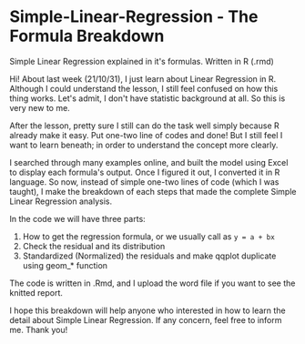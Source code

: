 # Simple-Linear-Regression - The Formula Breakdown
Simple Linear Regression explained in it's formulas. Written in R (.rmd)

Hi! 
About last week (21/10/31), I just learn about Linear Regression in R.
Although I could understand the lesson, I still feel confused on how this thing works.
Let's admit, I don't have statistic background at all. So this is very new to me.

After the lesson, pretty sure I still can do the task well simply because R already make it easy.
Put one-two line of codes and done!
But I still feel I want to learn beneath; in order to understand the concept more clearly.

I searched through many examples online, and built the model using Excel to display each formula's output.
Once I figured it out, I converted it in R language.
So now, instead of simple one-two lines of code (which I was taught), I make the breakdown of each steps that made the complete Simple Linear Regression analysis.

In the code we will have three parts:
1. How to get the regression formula, or we usually call as `y = a + bx`
2. Check the residual and its distribution
3. Standardized (Normalized) the residuals and make qqplot duplicate using geom_* function

The code is written in .Rmd, and I upload the word file if you want to see the knitted report.

I hope this breakdown will help anyone who interested in how to learn the detail about Simple Linear Regression.
If any concern, feel free to inform me.
Thank you!
